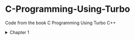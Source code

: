 # C-Programming-Using-Turbo
Code from the book C Programming Using Turbo C++ 

<details>
  <summary>Chapter 1</summary>
  
  ### [oneline.c](https://github.com/Spencer-Kotys/C-Programming-Using-Turbo/blob/main/Chapter1/ONELINE.C)

  Page 9

  I charge thee, speak!

  ### [printwo.c](https://github.com/Spencer-Kotys/C-Programming-Using-Turbo/blob/main/Chapter1/PRINTWO.C)

  Page 20

  This is the number two: 2

  ### [venus.c](https://github.com/Spencer-Kotys/C-Programming-Using-Turbo/blob/main/Chapter1/VENUS.C)

  Page 21

  Venus is 67 million miles

  from the sun.

  ### [sayjay.c](https://github.com/Spencer-Kotys/C-Programming-Using-Turbo/blob/main/Chapter1/SAYJAY.C)

  Page 22

  The letter j is pronounced jay.

  ### [oneline2.c](https://github.com/Spencer-Kotys/C-Programming-Using-Turbo/blob/main/Chapter1/ONELINE2.C)

  Page 24

  I charge thee, speak!

</details>
